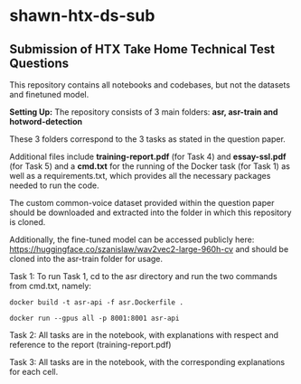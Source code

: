 # shawn-htx-ds-sub

## Submission of HTX Take Home Technical Test Questions

This repository contains all notebooks and codebases, but not the datasets and finetuned model.


**Setting Up:**
The repository consists of 3 main folders:
**asr, asr-train and hotword-detection**

These 3 folders correspond to the 3 tasks as stated in the question paper.

Additional files include **training-report.pdf** (for Task 4) and **essay-ssl.pdf** (for Task 5) and a **cmd.txt** for the running of the Docker task (for Task 1) as well as a requirements.txt, which provides all the necessary packages needed to run the code.

The custom common-voice dataset provided within the question paper should be downloaded and extracted into the folder in which this repository is cloned. 

Additionally, the fine-tuned model can be accessed publicly here: https://huggingface.co/szanislaw/wav2vec2-large-960h-cv and should be cloned into the asr-train folder for usage.


Task 1:
To run Task 1, cd to the asr directory and run the two commands from cmd.txt, namely:
```
docker build -t asr-api -f asr.Dockerfile .

docker run --gpus all -p 8001:8001 asr-api
```

Task 2:
All tasks are in the notebook, with explanations with respect and reference to the report (training-report.pdf)

Task 3:
All tasks are in the notebook, with the corresponding explanations for each cell.

